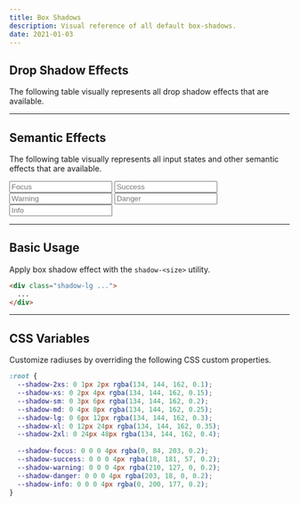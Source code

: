 ```yaml
---
title: Box Shadows
description: Visual reference of all default box-shadows.
date: 2021-01-03
---
```


## Drop Shadow Effects

The following table visually represents all drop shadow effects that are available.

<div class="bg-gray-100 p-20 radius-lg">
  <div class="grid grid-cols-1 gap-20">
    <div class="h-40 shadow-2xs bg-white radius-sm"></div>
    <div class="h-40 shadow-xs bg-white radius-sm"></div>
    <div class="h-40 shadow-sm bg-white radius-sm"></div>
    <div class="h-40 shadow-md bg-white radius-sm"></div>
    <div class="h-40 shadow-lg bg-white radius-sm"></div>
    <div class="h-40 shadow-xl bg-white radius-sm"></div>
    <div class="h-40 shadow-2xl bg-white radius-sm"></div>
  </div>
</div>

---

## Semantic Effects

The following table visually represents all input states and other semantic effects that are available.

<div class="bg-gray-100 p-20 radius-lg">
  <div class="grid grid-cols-1 gap-20">
    <input type="text" class="h-40 shadow-focus bg-white radius-sm" placeholder="Focus">
    <input type="text" class="h-40 shadow-success bg-white radius-sm" placeholder="Success">
    <input type="text" class="h-40 shadow-warning bg-white radius-sm" placeholder="Warning">
    <input type="text" class="h-40 shadow-danger bg-white radius-sm" placeholder="Danger">
    <input type="text" class="h-40 shadow-info bg-white radius-sm" placeholder="Info">
  </div>
</div>

---

## Basic Usage

Apply box shadow effect with the `shadow-<size>` utility.

```html
<div class="shadow-lg ...">
  ...
</div>
```

---

## CSS Variables

Customize radiuses by overriding the following CSS custom properties.

```css
:root {
  --shadow-2xs: 0 1px 2px rgba(134, 144, 162, 0.1);
  --shadow-xs: 0 2px 4px rgba(134, 144, 162, 0.15);
  --shadow-sm: 0 3px 6px rgba(134, 144, 162, 0.2);
  --shadow-md: 0 4px 8px rgba(134, 144, 162, 0.25);
  --shadow-lg: 0 6px 12px rgba(134, 144, 162, 0.3);
  --shadow-xl: 0 12px 24px rgba(134, 144, 162, 0.35);
  --shadow-2xl: 0 24px 48px rgba(134, 144, 162, 0.4);
  
  --shadow-focus: 0 0 0 4px rgba(0, 84, 203, 0.2);
  --shadow-success: 0 0 0 4px rgba(18, 181, 57, 0.2);
  --shadow-warning: 0 0 0 4px rgba(210, 127, 0, 0.2);
  --shadow-danger: 0 0 0 4px rgba(203, 18, 0, 0.2);
  --shadow-info: 0 0 0 4px rgba(0, 200, 177, 0.2);
}
```

